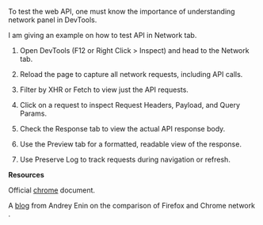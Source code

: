 To test the web API, one must know the importance of understanding network panel in DevTools.

I am giving an example on how to test API in Network tab.

1) Open DevTools (F12 or Right Click > Inspect) and head to the Network tab.

2) Reload the page to capture all network requests, including API calls.

3) Filter by XHR or Fetch to view just the API requests.

4) Click on a request to inspect Request Headers, Payload, and Query Params.

5) Check the Response tab to view the actual API response body.

6) Use the Preview tab for a formatted, readable view of the response.

7) Use Preserve Log to track requests during navigation or refresh.
   

  **Resources**

   Official [chrome](https://developer.chrome.com/docs/devtools/network) document.

   A [blog](https://adequatica.medium.com/browser-devtools-as-an-essential-tool-for-api-testing-c2ace3fc47f2) from Andrey Enin on the comparison of Firefox and Chrome network .
